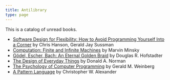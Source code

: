 ```yaml
---
title: Antilibrary
type: page
---
```


This is a catalog of unread books.

- [Software Design for Flexibility: How to Avoid Programming Yourself Into a Corner](https://www.goodreads.com/book/show/53730364-software-design-for-flexibility) by Chris Hanson,  Gerald Jay Sussman
- [Computation: Finite and Infinite Machines](https://www.goodreads.com/book/show/326791.Computation) by Marvin Minsky
- [Gödel, Escher, Bach: An Eternal Golden Braid](https://www.goodreads.com/book/show/24113.G_del_Escher_Bach) by Douglas R. Hofstadter
- [The Design of Everyday Things](https://www.goodreads.com/book/show/840.The_Design_of_Everyday_Things) by Donald A. Norman
- [The Psychology of Computer Programming](https://www.goodreads.com/book/show/1660754.The_Psychology_of_Computer_Programming) by Gerald M. Weinberg
- [A Pattern Language](https://www.goodreads.com/book/show/79766.A_Pattern_Language) by Christopher W. Alexander
